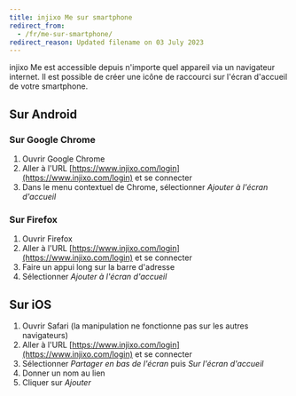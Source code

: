 ```yaml
---
title: injixo Me sur smartphone
redirect_from:
  - /fr/me-sur-smartphone/
redirect_reason: Updated filename on 03 July 2023
---
```


injixo Me est accessible depuis n'importe quel appareil via un navigateur internet. Il est possible de créer une icône de raccourci sur l'écran d'accueil de votre smartphone.

## Sur Android
### Sur Google Chrome
1. Ouvrir Google Chrome
2. Aller à l'URL [https://www.injixo.com/login](https://www.injixo.com/login) et se connecter
3. Dans le menu contextuel de Chrome, sélectionner *Ajouter à l'écran d'accueil*

### Sur Firefox
1. Ouvrir Firefox
2. Aller à l'URL [https://www.injixo.com/login](https://www.injixo.com/login) et se connecter
3. Faire un appui long sur la barre d'adresse
4. Sélectionner *Ajouter à l'écran d'accueil*

## Sur iOS
1. Ouvrir Safari (la manipulation ne fonctionne pas sur les autres navigateurs)
2. Aller à l'URL [https://www.injixo.com/login](https://www.injixo.com/login) et se connecter
3. Sélectionner *Partager en bas de l'écran* puis *Sur l'écran d'accueil*
4. Donner un nom au lien
5. Cliquer sur *Ajouter*
